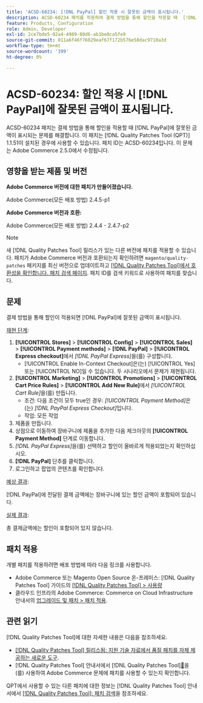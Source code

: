 ```yaml
---
title: 'ACSD-60234: [!DNL PayPal] 할인 적용 시 잘못된 금액이 표시됩니다.'
description: ACSD-60234 패치를 적용하여 결제 방법을 통해 할인을 적용할 때  [!DNL PayPal] 잘못된 금액이 표시되는 Adobe Commerce 문제를 해결합니다.
feature: Products, Configuration
role: Admin, Developer
exl-id: 2ce7bde5-02a4-4989-80d6-ab1be0ca5fe9
source-git-commit: 011a6f46f76029eaf67f172b576e58dac9710a3d
workflow-type: tm+mt
source-wordcount: '399'
ht-degree: 0%

---
```


# ACSD-60234: 할인 적용 시 [!DNL PayPal]에 잘못된 금액이 표시됩니다.

ACSD-60234 패치는 결제 방법을 통해 할인을 적용할 때 [!DNL PayPal]에 잘못된 금액이 표시되는 문제를 해결합니다. 이 패치는 [!DNL Quality Patches Tool (QPT)] 1.1.51이 설치된 경우에 사용할 수 있습니다. 패치 ID는 ACSD-60234입니다. 이 문제는 Adobe Commerce 2.5.0에서 수정됩니다.

## 영향을 받는 제품 및 버전

**Adobe Commerce 버전에 대한 패치가 만들어졌습니다.**

Adobe Commerce(모든 배포 방법) 2.4.5-p1

**Adobe Commerce 버전과 호환:**

Adobe Commerce(모든 배포 방법) 2.4.4 - 2.4.7-p2

>[!NOTE]
>
>새 [!DNL Quality Patches Tool] 릴리스가 있는 다른 버전에 패치를 적용할 수 있습니다. 패치가 Adobe Commerce 버전과 호환되는지 확인하려면 `magento/quality-patches` 패키지를 최신 버전으로 업데이트하고 [[!DNL Quality Patches Tool]에서 호환성을 확인합니다. 패치 검색 페이지](https://experienceleague.adobe.com/tools/commerce-quality-patches/index.html). 패치 ID를 검색 키워드로 사용하여 패치를 찾습니다.

## 문제

결제 방법을 통해 할인이 적용되면 [!DNL PayPal]에 잘못된 금액이 표시됩니다.

<u>재현 단계</u>:

1. **[!UICONTROL Stores]** > **[!UICONTROL Config]** > **[!UICONTROL Sales]** > **[!UICONTROL Payment methods]** > **[!DNL PayPal]** > **[!UICONTROL Express checkout]**&#x200B;에서 *[!DNL PayPal Express]*&#x200B;을(를) 구성합니다.
   * [!UICONTROL Enable In-Context Checkout]은(는) [!UICONTROL Yes] 또는 [!UICONTROL NO]일 수 있습니다. 두 시나리오에서 문제가 재현됩니다.
1. **[!UICONTROL Marketing]** > **[!UICONTROL Promotions]** > **[!UICONTROL Cart Price Rules]** > **[!UICONTROL Add New Rule]**&#x200B;에서 *[!UICONTROL Cart Rule]*&#x200B;을(를) 만듭니다.
   * 조건: 다음 조건이 모두 true인 경우: *[!UICONTROL Payment Method]*&#x200B;은(는) *[!DNL PayPal Express Checkout]*&#x200B;입니다.
   * 작업: 모든 작업
1. 제품을 만듭니다.
1. 상점으로 이동하여 장바구니에 제품을 추가한 다음 체크아웃의 **[!UICONTROL Payment Method]** 단계로 이동합니다.
1. *[!DNL PayPal Express]*&#x200B;을(를) 선택하고 할인이 올바르게 적용되었는지 확인하십시오.
1. **[!DNL PayPal]** 단추를 클릭합니다.
1. 로그인하고 팝업의 콘텐츠를 확인합니다.

<u>예상 결과</u>:

[!DNL PayPal]에 전달된 결제 금액에는 장바구니에 있는 할인 금액이 포함되어 있습니다.

<u>실제 결과</u>:

총 결제금액에는 할인이 포함되어 있지 않습니다.

## 패치 적용

개별 패치를 적용하려면 배포 방법에 따라 다음 링크를 사용합니다.

* Adobe Commerce 또는 Magento Open Source 온-프레미스: [!DNL Quality Patches Tool] 가이드의 [[!DNL Quality Patches Tool] > 사용량](/help/tools/quality-patches-tool/usage.md)
* 클라우드 인프라의 Adobe Commerce: Commerce on Cloud Infrastructure 안내서의 [업그레이드 및 패치 > 패치 적용](https://experienceleague.adobe.com/docs/commerce-cloud-service/user-guide/develop/upgrade/apply-patches.html).

## 관련 읽기

[!DNL Quality Patches Tool]에 대한 자세한 내용은 다음을 참조하세요.

* [[!DNL Quality Patches Tool] 릴리스됨: 지원 기술 자료에서 품질 패치를 자체 제공하는 새로운 도구](https://experienceleague.adobe.com/en/docs/commerce-operations/tools/quality-patches-tool/quality-patches-tool-to-self-serve-quality-patches).
* [!DNL Quality Patches Tool] 안내서에서  [!DNL Quality Patches Tool][&#128279;](/help/tools/quality-patches-tool/patches-available-in-qpt/check-patch-for-magento-issue-with-magento-quality-patches.md)을(를) 사용하여 Adobe Commerce 문제에 패치를 사용할 수 있는지 확인합니다.

QPT에서 사용할 수 있는 다른 패치에 대한 정보는 [!DNL Quality Patches Tool] 안내서에서 [[!DNL Quality Patches Tool]: 패치 검색](https://experienceleague.adobe.com/tools/commerce-quality-patches/index.html)을 참조하세요.
